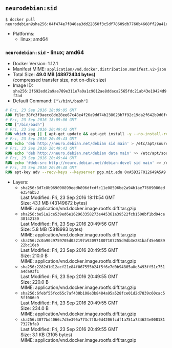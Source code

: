 ## `neurodebian:sid`

```console
$ docker pull neurodebian@sha256:04f474e7f840aa3dd22850f3c5df78609db7760b4668ff29a41e7e09c65ec239
```

-	Platforms:
	-	linux; amd64

### `neurodebian:sid` - linux; amd64

-	Docker Version: 1.12.1
-	Manifest MIME: `application/vnd.docker.distribution.manifest.v2+json`
-	Total Size: **49.0 MB (48972434 bytes)**  
	(compressed transfer size, not on-disk size)
-	Image ID: `sha256:2f692edd2a9ae789e311e7a0a1c9012ae8ddaca2565fdc21ab43e19424d9f2ad`
-	Default Command: `["\/bin\/bash"]`

```dockerfile
# Fri, 23 Sep 2016 18:09:05 GMT
ADD file:38fc3f9aecc8de28ee67c48e4f26a9dd74b238023b7f92c19da2f642b9d0fc14 in / 
# Fri, 23 Sep 2016 18:09:06 GMT
CMD ["/bin/bash"]
# Fri, 23 Sep 2016 20:49:42 GMT
RUN which gpg || { apt-get update && apt-get install -y --no-install-recommends gnupg dirmngr && rm -rf /var/lib/apt/lists/*; }
# Fri, 23 Sep 2016 20:49:43 GMT
RUN echo 'deb http://neuro.debian.net/debian sid main' > /etc/apt/sources.list.d/neurodebian.sources.list
# Fri, 23 Sep 2016 20:49:43 GMT
RUN echo 'deb http://neuro.debian.net/debian data main' >> /etc/apt/sources.list.d/neurodebian.sources.list
# Fri, 23 Sep 2016 20:49:44 GMT
RUN echo '#deb-src http://neuro.debian.net/debian-devel sid main' >> /etc/apt/sources.list.d/neurodebian.sources.list
# Fri, 23 Sep 2016 20:49:48 GMT
RUN apt-key adv --recv-keys --keyserver pgp.mit.edu 0xA5D32F012649A5A9
```

-	Layers:
	-	`sha256:8d7c8b969090899eedb896dfcdfc11e08596be2a94b1ae77609086ede354ab53`  
		Last Modified: Fri, 23 Sep 2016 18:11:54 GMT  
		Size: 43.1 MB (43149672 bytes)  
		MIME: application/vnd.docker.image.rootfs.diff.tar.gzip
	-	`sha256:be51a2ce539ed6e162963358273e445361a39522fcb1500bf1bd94ce38142130`  
		Last Modified: Fri, 23 Sep 2016 20:49:56 GMT  
		Size: 5.8 MB (5818993 bytes)  
		MIME: application/vnd.docker.image.rootfs.diff.tar.gzip
	-	`sha256:2c0a90c9759705d032197a920971807107255d9db3e281baf45e508922bc16eb`  
		Last Modified: Fri, 23 Sep 2016 20:49:55 GMT  
		Size: 210.0 B  
		MIME: application/vnd.docker.image.rootfs.diff.tar.gzip
	-	`sha256:2282d1d12acf21e84f067555b24f5f6e7d0b94805a8e3493ff51c751a4da93f1`  
		Last Modified: Fri, 23 Sep 2016 20:49:55 GMT  
		Size: 220.0 B  
		MIME: application/vnd.docker.image.rootfs.diff.tar.gzip
	-	`sha256:6febf55fcd65c7af430b108e3b8484a95a528fce01d2d7839c60cac55ff086c9`  
		Last Modified: Fri, 23 Sep 2016 20:49:55 GMT  
		Size: 234.0 B  
		MIME: application/vnd.docker.image.rootfs.diff.tar.gzip
	-	`sha256:3077bd4066c7d5e395a773c7f8a0d4206fcdf1a751a734624e0081817327bfa9`  
		Last Modified: Fri, 23 Sep 2016 20:49:55 GMT  
		Size: 3.1 KB (3105 bytes)  
		MIME: application/vnd.docker.image.rootfs.diff.tar.gzip
